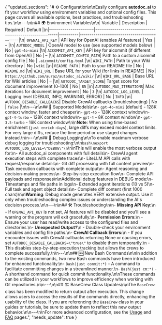 {
  "updated_sections": "# ⚙️ Configuration\n\nEasily configure **autodoc_ai** to fit your workflow using environment variables and optional config files. This page covers all available options, best practices, and troubleshooting tips.\n\n---\n\n## 🌍 Environment Variables\n\n| Variable              | Description                                              | Required | Default                                      |\n|-----------------------|----------------------------------------------------------|----------|----------------------------------------------|\n| `OPENAI_API_KEY`      | API key for OpenAI (enables AI features)                | Yes      | –                                            |\n| `AUTODOC_MODEL`       | OpenAI model to use (see supported models below)       | No       | `gpt-4o-mini`                                |\n| `AICOMMIT_API_KEY`    | API key for aicommit (if different from OpenAI)         | No       | –                                            |\n| `AICOMMIT_CONFIG_PATH`| Path to a custom aicommit config file                   | No       | `.aicommit/config.toml`                      |\n| `WIKI_PATH`           | Path to your Wiki directory                            | No       | `wiki`                                       |\n| `README_PATH`         | Path to your README file                               | No       | `README.md`                                  |\n| `WIKI_URL`            | Base URL for your Wiki (for links in README)           | No       | `https://github.com/auraz/autodoc_ai/wiki/` |\n| `WIKI_URL_BASE`       | Base URL for Wiki articles                             | No       | –                                            |\n| `AUTODOC_TARGET_SCORE`| Target score for document improvement (0-100)          | No       | `85`                                         |\n| `AUTODOC_MAX_ITERATIONS`| Max iterations for document improvement              | No       | `3`                                          |\n| `AUTODOC_LOG_LEVEL`   | Logging level (DEBUG, INFO, WARNING, ERROR)           | No       | `INFO`                                       |\n| `AUTODOC_DISABLE_CALLBACKS`| Disable CrewAI callbacks (troubleshooting)       | No       | `false`                                      |\n\n---\n\n## 🤖 Supported Models\n\n- `gpt-4o-mini` (default) - 128K context window, faster and cheaper\n- `gpt-4o` - 128K context window\n- `gpt-4-turbo` - 128K context window\n- `gpt-4` - 8K context window\n- `gpt-3.5-turbo` - 16K context window\n\n**Note**: When using time-based enrichment (`just enrich-days`), large diffs may exceed model context limits. For very large diffs, reduce the time period or use staged changes instead.\n\n---\n\n## 🐛 Debug Logging\n\nTo enable maximum verbose debug logging for troubleshooting:\n\n```bash\nexport AUTODOC_LOG_LEVEL=\"DEBUG\"\n```\n\nThis will enable the most verbose output for:\n- All autodoc_ai components with full details\n- CrewAI agent execution steps with complete traces\n- LiteLLM API calls with request/response details\n- Git diff processing with full content preview\n- Task execution callbacks with complete output\n- Agent reasoning and decision-making process\n- Step-by-step execution flow\n- Complete API payloads and responses\n\nAdditional debug features in DEBUG mode:\n- Timestamps and file paths in logs\n- Extended agent iterations (10 vs 5)\n- Full task and agent object details\n- Complete diff content (first 1000 chars)\n\n**Warning**: Debug mode generates VERY extensive output. Use it only when troubleshooting complex issues or understanding the AI's decision process.\n\n---\n\n## 🛠️ Troubleshooting\n\n- **Missing API Key:**\n  - If `OPENAI_API_KEY` is not set, AI features will be disabled and you'll see a warning or the program will exit gracefully.\n- **Permission Errors:**\n  - Ensure your user has read/write access to the configured files and directories.\n- **Unexpected Output?**\n  - Double-check your environment variables and config file paths.\n- **CrewAI Callback Errors:**\n  - If you encounter issues with CrewAI callbacks returning None or causing errors, set `AUTODOC_DISABLE_CALLBACKS=\"true\"` to disable them temporarily.\n  - This disables step-by-step execution tracking but allows the crews to complete successfully.\n\n---\n\n## 🆕 New Bash Commands\n\nIn addition to the existing commands, two new Bash commands have been introduced for enhanced functionality:\n- `Bash(just commit:*)` - A command to facilitate committing changes in a streamlined manner.\n- `Bash(just cm:*)` - A shorthand command for quick commit functionality.\n\nThese commands can be utilized in your workflows to improve efficiency when working with Git repositories.\n\n---\n\n## 🏗️ BaseCrew Class Updates\n\nThe `BaseCrew` class has been modified to return output after execution. This change allows users to access the results of the commands directly, enhancing the usability of the class. If you are referencing the `BaseCrew` class in your guides or tutorials, be sure to update them to reflect this new output behavior.\n\n---\n\nFor more advanced configuration, see the [Usage](Usage) and [FAQ](FAQ) pages.",
  "needs_update": true
}
